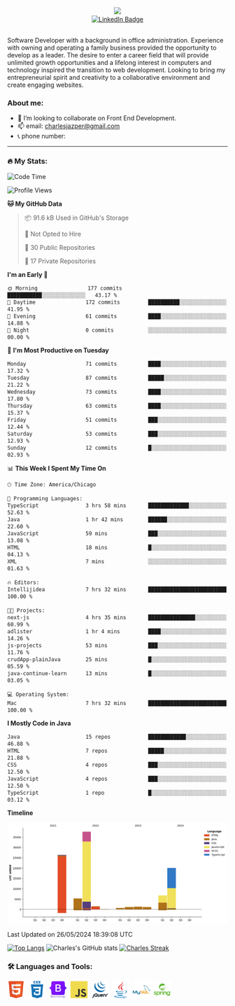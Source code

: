 <div id="header" align="center">
  <img src="https://media.giphy.com/media/O2PhyxtkFwCtUO6nen/giphy.gif" width="100"/>
</div>

<div id="badges" align="center">
  <a href="https://www.linkedin.com/in/charles-jazper/">
    <img src="https://img.shields.io/badge/LinkedIn-blue?style=for-the-badge&logo=linkedin&logoColor=white" alt="LinkedIn Badge"/>
  </a>
</div>

<div id="profile-views" align="center">
  <img src="https://komarev.com/ghpvc/?username=charlesaggasid&style=flat-square&color=blue" alt=""/>
</div>

Software Developer with a background in office administration. Experience with owning and operating a family business provided the opportunity to develop as a leader. The desire to enter a career field that will provide unlimited growth opportunities and a lifelong interest in computers and technology inspired the transition to web development. Looking to bring my entrepreneurial spirit and creativity to a collaborative environment and create engaging websites.

### About me:
- 💞️ I’m looking to collaborate on Front End Development.
- 📫 email: charlesjazper@gmail.com
- 📞 phone number: 
---
### 🔥 My Stats:
<!--START_SECTION:waka-->
![Code Time](http://img.shields.io/badge/Code%20Time-520%20hrs%2045%20mins-blue)

![Profile Views](http://img.shields.io/badge/Profile%20Views-0-blue)

**🐱 My GitHub Data** 

> 📦 91.6 kB Used in GitHub's Storage 
 > 
> 🚫 Not Opted to Hire
 > 
> 📜 30 Public Repositories 
 > 
> 🔑 17 Private Repositories 
 > 
**I'm an Early 🐤** 

```text
🌞 Morning                177 commits         ███████████░░░░░░░░░░░░░░   43.17 % 
🌆 Daytime                172 commits         ██████████░░░░░░░░░░░░░░░   41.95 % 
🌃 Evening                61 commits          ████░░░░░░░░░░░░░░░░░░░░░   14.88 % 
🌙 Night                  0 commits           ░░░░░░░░░░░░░░░░░░░░░░░░░   00.00 % 
```
📅 **I'm Most Productive on Tuesday** 

```text
Monday                   71 commits          ████░░░░░░░░░░░░░░░░░░░░░   17.32 % 
Tuesday                  87 commits          █████░░░░░░░░░░░░░░░░░░░░   21.22 % 
Wednesday                73 commits          ████░░░░░░░░░░░░░░░░░░░░░   17.80 % 
Thursday                 63 commits          ████░░░░░░░░░░░░░░░░░░░░░   15.37 % 
Friday                   51 commits          ███░░░░░░░░░░░░░░░░░░░░░░   12.44 % 
Saturday                 53 commits          ███░░░░░░░░░░░░░░░░░░░░░░   12.93 % 
Sunday                   12 commits          █░░░░░░░░░░░░░░░░░░░░░░░░   02.93 % 
```


📊 **This Week I Spent My Time On** 

```text
🕑︎ Time Zone: America/Chicago

💬 Programming Languages: 
TypeScript               3 hrs 58 mins       █████████████░░░░░░░░░░░░   52.63 % 
Java                     1 hr 42 mins        ██████░░░░░░░░░░░░░░░░░░░   22.60 % 
JavaScript               59 mins             ███░░░░░░░░░░░░░░░░░░░░░░   13.08 % 
HTML                     18 mins             █░░░░░░░░░░░░░░░░░░░░░░░░   04.13 % 
XML                      7 mins              ░░░░░░░░░░░░░░░░░░░░░░░░░   01.63 % 

🔥 Editors: 
Intellijidea             7 hrs 32 mins       █████████████████████████   100.00 % 

🐱‍💻 Projects: 
next-js                  4 hrs 35 mins       ███████████████░░░░░░░░░░   60.99 % 
adlister                 1 hr 4 mins         ████░░░░░░░░░░░░░░░░░░░░░   14.26 % 
js-projects              53 mins             ███░░░░░░░░░░░░░░░░░░░░░░   11.76 % 
crudApp-plainJava        25 mins             █░░░░░░░░░░░░░░░░░░░░░░░░   05.59 % 
java-continue-learn      13 mins             █░░░░░░░░░░░░░░░░░░░░░░░░   03.05 % 

💻 Operating System: 
Mac                      7 hrs 32 mins       █████████████████████████   100.00 % 
```

**I Mostly Code in Java** 

```text
Java                     15 repos            ████████████░░░░░░░░░░░░░   46.88 % 
HTML                     7 repos             █████░░░░░░░░░░░░░░░░░░░░   21.88 % 
CSS                      4 repos             ███░░░░░░░░░░░░░░░░░░░░░░   12.50 % 
JavaScript               4 repos             ███░░░░░░░░░░░░░░░░░░░░░░   12.50 % 
TypeScript               1 repo              █░░░░░░░░░░░░░░░░░░░░░░░░   03.12 % 
```



**Timeline**

![Lines of Code chart](https://raw.githubusercontent.com/charlesaggasid/charlesaggasid/main/assets/bar_graph.png)


 Last Updated on 26/05/2024 18:39:08 UTC
<!--END_SECTION:waka-->

[![Top Langs](https://github-readme-stats.vercel.app/api/top-langs/?username=charlesaggasid&layout=compact)](https://github.com/charlesaggasid/github-readme-stats)
![Charles's GitHub stats](https://github-readme-stats.vercel.app/api?username=charlesaggasid&count_private=true&show_icons=true&theme=dracula)
[![Charles Streak](http://github-readme-streak-stats.herokuapp.com?user=charlesaggasid&theme=dark&background=000000)](https://git.io/streak-stats)


### 🛠️  Languages and Tools:
<div>
<img src="https://github.com/devicons/devicon/blob/master/icons/html5/html5-original.svg" title="HTML5" alt="HTML" width="40" height="40"/>&nbsp;
<img src="https://github.com/devicons/devicon/blob/master/icons/css3/css3-plain-wordmark.svg"  title="CSS3" alt="CSS" width="40" height="40"/>&nbsp;
<img src="https://github.com/devicons/devicon/blob/master/icons/bootstrap/bootstrap-original-wordmark.svg"  title="Bootstrap" alt="Bootstrap" width="40" height="40"/>&nbsp;
<img src="https://github.com/devicons/devicon/blob/master/icons/javascript/javascript-original.svg" title="JavaScript" alt="JavaScript" width="40" height="40"/>&nbsp;
  <img src="https://github.com/devicons/devicon/blob/master/icons/jquery/jquery-original-wordmark.svg" title="jQuery" alt="jQuery" width="40" height="40"/>&nbsp;
<img src="https://github.com/devicons/devicon/blob/master/icons/java/java-original.svg" title="Java"  alt="Java" width="40" height="40"/>&nbsp;
<img src="https://github.com/devicons/devicon/blob/master/icons/mysql/mysql-original-wordmark.svg" title="MySQL"  alt="MySQL" width="40" height="40"/>&nbsp;
<img src="https://github.com/devicons/devicon/blob/master/icons/spring/spring-original-wordmark.svg" title="Spring"  alt="Spring" width="40" height="40"/>&nbsp;  
</div>
<!---
charlesaggasid/charlesaggasid is a ✨ special ✨ repository because its `README.md` (this file) appears on your GitHub profile.
You can click the Preview link to take a look at your changes.
--->
